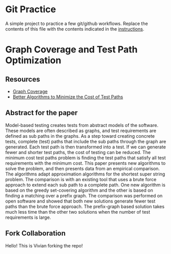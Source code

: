 # Git Practice
A simple project to practice a few git/github workflows.  Replace the contents of this file with the contents indicated in the [instructions](./instructions.md).



# Graph Coverage and Test Path Optimization

## Resources
- [Graph Coverage](https://cs.gmu.edu:8443/offutt/coverage/GraphCoverage)
- [Better Algorithms to Minimize the Cost of Test Paths](https://ieeexplore.ieee.org/document/6200084)

## Abstract for the paper
Model-based testing creates tests from abstract models of the software. These models are often described as graphs, and test requirements are defined as sub paths in the graphs. As a step toward creating concrete tests, complete (test) paths that include the sub paths through the graph are generated. Each test path is then transformed into a test. If we can generate fewer and shorter test paths, the cost of testing can be reduced. The minimum cost test paths problem is finding the test paths that satisfy all test requirements with the minimum cost. This paper presents new algorithms to solve the problem, and then presents data from an empirical comparison. The algorithms adapt approximation algorithms for the shortest super string problem. The comparison is with an existing tool that uses a brute force approach to extend each sub path to a complete path. One new algorithm is based on the greedy set-covering algorithm and the other is based on finding a matching over a prefix graph. The comparison was performed on open software and showed that both new solutions generate fewer test paths than the brute force approach. The prefix-graph based solution takes much less time than the other two solutions when the number of test requirements is large.


## Fork Collaboration
Hello! This is Vivian forking the repo!
